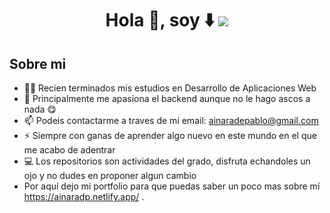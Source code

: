 
<h1 align="center">Hola 👋, soy ⬇️
<img src="https://i.postimg.cc/xCBmxmbx/Pink-Minimalist-Watercolor-Background-Linkedin-Banner.png">

## Sobre mi
- 👩‍🏫 Recien terminados mis estudios en Desarrollo de Aplicaciones Web
- 🤩 Principalmente me apasiona el backend aunque no le hago ascos a nada 😋
- 📫 Podeis contactarme a traves de mi email: ainaradepablo@gmail.com
- ⚡ Siempre con ganas de aprender algo nuevo en este mundo en el que me acabo de adentrar
- 💻 Los repositorios son actividades del grado, disfruta echandoles un ojo y no dudes en proponer algun cambio
- Por aquí dejo mi portfolio para que puedas saber un poco mas sobre mí https://ainaradp.netlify.app/ .
